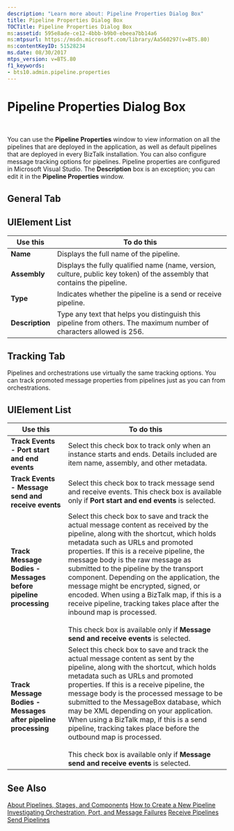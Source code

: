```yaml
---
description: "Learn more about: Pipeline Properties Dialog Box"
title: Pipeline Properties Dialog Box
TOCTitle: Pipeline Properties Dialog Box
ms:assetid: 595e8ade-ce12-4bbb-b9b0-ebeea7bb14a6
ms:mtpsurl: https://msdn.microsoft.com/library/Aa560297(v=BTS.80)
ms:contentKeyID: 51528234
ms.date: 08/30/2017
mtps_version: v=BTS.80
f1_keywords:
- bts10.admin.pipeline.properties
---
```


# Pipeline Properties Dialog Box

 

You can use the **Pipeline Properties** window to view information on all the pipelines that are deployed in the application, as well as default pipelines that are deployed in every BizTalk installation. You can also configure message tracking options for pipelines. Pipeline properties are configured in Microsoft Visual Studio. The **Description** box is an exception; you can edit it in the **Pipeline Properties** window.

## General Tab

## UIElement List

<table>
<thead>
<tr class="header">
<th>Use this</th>
<th>To do this</th>
</tr>
</thead>
<tbody>
<tr class="odd">
<td><strong>Name</strong></td>
<td>Displays the full name of the pipeline.</td>
</tr>
<tr class="even">
<td><strong>Assembly</strong></td>
<td>Displays the fully qualified name (name, version, culture, public key token) of the assembly that contains the pipeline.</td>
</tr>
<tr class="odd">
<td><strong>Type</strong></td>
<td>Indicates whether the pipeline is a send or receive pipeline.</td>
</tr>
<tr class="even">
<td><strong>Description</strong></td>
<td>Type any text that helps you distinguish this pipeline from others. The maximum number of characters allowed is 256.</td>
</tr>
</tbody>
</table>


## Tracking Tab

Pipelines and orchestrations use virtually the same tracking options. You can track promoted message properties from pipelines just as you can from orchestrations.

## UIElement List

<table>
<thead>
<tr class="header">
<th>Use this</th>
<th>To do this</th>
</tr>
</thead>
<tbody>
<tr class="odd">
<td><strong>Track Events - Port start and end events</strong></td>
<td>Select this check box to track only when an instance starts and ends. Details included are item name, assembly, and other metadata.</td>
</tr>
<tr class="even">
<td><strong>Track Events - Message send and receive events</strong></td>
<td>Select this check box to track message send and receive events. This check box is available only if <strong>Port start and end events</strong> is selected.</td>
</tr>
<tr class="odd">
<td><strong>Track Message Bodies - Messages before pipeline processing</strong></td>
<td>Select this check box to save and track the actual message content as received by the pipeline, along with the shortcut, which holds metadata such as URLs and promoted properties. If this is a receive pipeline, the message body is the raw message as submitted to the pipeline by the transport component. Depending on the application, the message might be encrypted, signed, or encoded. When using a BizTalk map, if this is a receive pipeline, tracking takes place after the inbound map is processed.<br />
<br />
This check box is available only if <strong>Message send and receive events</strong> is selected.</td>
</tr>
<tr class="even">
<td><strong>Track Message Bodies - Messages after pipeline processing</strong></td>
<td>Select this check box to save and track the actual message content as sent by the pipeline, along with the shortcut, which holds metadata such as URLs and promoted properties. If this is a receive pipeline, the message body is the processed message to be submitted to the MessageBox database, which may be XML depending on your application. When using a BizTalk map, if this is a send pipeline, tracking takes place before the outbound map is processed.<br />
<br />
This check box is available only if <strong>Message send and receive events</strong> is selected.</td>
</tr>
</tbody>
</table>


## See Also

[About Pipelines, Stages, and Components](https://msdn.microsoft.com/library/aa577959\(v=bts.80\))  
[How to Create a New Pipeline](https://msdn.microsoft.com/library/aa578387\(v=bts.80\))  
[Investigating Orchestration, Port, and Message Failures](https://msdn.microsoft.com/library/aa560126\(v=bts.80\))  
[Receive Pipelines](https://msdn.microsoft.com/library/aa561803\(v=bts.80\))  
[Send Pipelines](https://msdn.microsoft.com/library/aa547976\(v=bts.80\))

